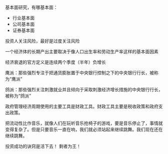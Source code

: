 基本面研究，有哪基本面：

* 行业基本面
* 公司基本面
* 证券基本面



投资人关注风险，最好是过度关注风险

一个经济体的长期产出主要取决于像人口出生率和劳动生产率这样的基本面因素

经济衰退的官方定义是连续两个季度（半年）负增长



鹰派：那些强烈专注于把通货膨胀置于中央银行控制之下的中央银行行长，被称为“鹰派”

鸽派：那些强烈关注刺激就业并且倾向于采取刺激经济增长措施的中央银行行长，被称为“鸽派”



政府管理经济周期使用的主要工具是财政工具。财政工具主要是税收政策和政府支出政策。

把流动性比作音乐，就像人们在玩听音乐抢椅子的游戏，要是音乐停止了，事情就变得复杂了。但是只要音乐一直在响，我们就必须站起来继续跳舞。我们现在还在继续跳舞。



投资成功的诀窍是活下去！ 剩者为王！